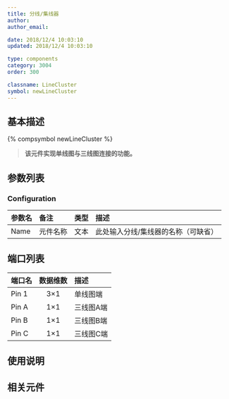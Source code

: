```yaml
---
title: 分线/集线器
author: 
author_email:

date: 2018/12/4 10:03:10
updated: 2018/12/4 10:03:10

type: components
category: 3004
order: 300

classname: LineCluster
symbol: newLineCluster
---
```

## 基本描述
{% compsymbol newLineCluster %}

> **该元件实现单线图与三线图连接的功能。**

## 参数列表
### Configuration
| 参数名 | 备注 | 类型 | 描述 |
| :--- | :--- | :--: | :--- |
| Name | 元件名称 | 文本 | 此处输入分线/集线器的名称（可缺省） |


## 端口列表

| 端口名 | 数据维数 | 描述 |
| :--- | :--:  | :--- |
| Pin 1 | 3×1 |单线图端 |                   
| Pin A | 1×1 |三线图A端 |                   
| Pin B | 1×1 |三线图B端 |                   
| Pin C | 1×1 |三线图C端 |                   

## 使用说明

## 相关元件


